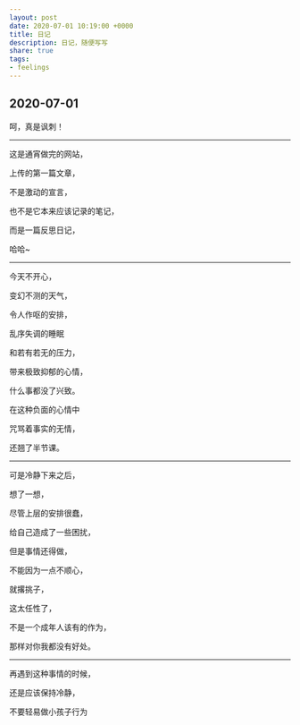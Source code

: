 ```yaml
---
layout: post
date: 2020-07-01 10:19:00 +0000
title: 日记
description: 日记，随便写写
share: true
tags: 
- feelings
---
```


## 2020-07-01

呵，真是讽刺！

<hr>

这是通宵做完的网站，

上传的第一篇文章，

不是激动的宣言，

也不是它本来应该记录的笔记，

而是一篇反思日记，

哈哈~

<hr>

今天不开心，

变幻不测的天气，

令人作呕的安排，

乱序失调的睡眠

和若有若无的压力，

带来极致抑郁的心情，

什么事都没了兴致。

在这种负面的心情中

咒骂着事实的无情，

还翘了半节课。

<hr>

可是冷静下来之后，

想了一想，

尽管上层的安排很蠢，

给自己造成了一些困扰，

但是事情还得做，

不能因为一点不顺心，

就撂挑子，

这太任性了，

不是一个成年人该有的作为，

那样对你我都没有好处。

<hr>

再遇到这种事情的时候，

还是应该保持冷静，

不要轻易做小孩子行为



